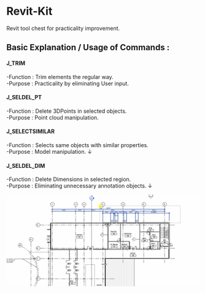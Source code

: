 # Revit-Kit
Revit tool chest for practicality improvement. 

## Basic Explanation / Usage of Commands :

#### J_TRIM   
-Function        : Trim elements the regular way. \
-Purpose         : Practicality by eliminating User input.

#### J_SELDEL_PT
-Function        : Delete 3DPoints in selected objects. \
-Purpose         : Point cloud manipulation. 

#### J_SELECTSIMILAR
-Function        : Selects same <objecttype> objects with similar properties. \
-Purpose         : Model manipulation. ↓
  
#### J_SELDEL_DIM
-Function        : Delete Dimensions in selected region. \
-Purpose         : Eliminating unnecessary annotation objects. ↓  
  
![J_ProjectToLine](images/J_SelDel_Dim.gif)

